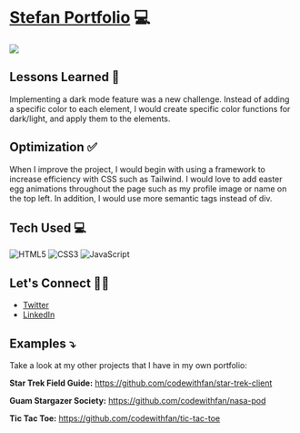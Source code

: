 # <a target="_blank" href="https://stefantaitano.dev/">Stefan Portfolio</a> 💻
<img src="https://github.com/codewithfan/myportfolio/blob/main/personal-profile.gif">

## Lessons Learned 💭
Implementing a dark mode feature was a new challenge. Instead of adding a specific color to each element, I would create specific color functions for dark/light, and apply them to the elements.

## Optimization ✅
When I improve the project, I would begin with using a framework to increase efficiency with CSS such as Tailwind. I would love to add easter egg animations throughout the page such as my profile image or name on the top left. In addition, I would use more semantic tags instead of div.

## Tech Used 💻

![HTML5](https://img.shields.io/badge/html5-%23E34F26.svg?style=for-the-badge&logo=html5&logoColor=white)
![CSS3](https://img.shields.io/badge/css3-%231572B6.svg?style=for-the-badge&logo=css3&logoColor=white)
![JavaScript](https://img.shields.io/badge/javascript-%23323330.svg?style=for-the-badge&logo=javascript&logoColor=%23F7DF1E)

## Let's Connect 👋🏽
- [Twitter](https://twitter.com/codewithfan)
- [LinkedIn](https://www.linkedin.com/in/stefantaitano/)

## Examples ⤵️
Take a look at my other projects that I have in my own portfolio:

**Star Trek Field Guide:** https://github.com/codewithfan/star-trek-client

**Guam Stargazer Society:** https://github.com/codewithfan/nasa-pod

**Tic Tac Toe:** https://github.com/codewithfan/tic-tac-toe
